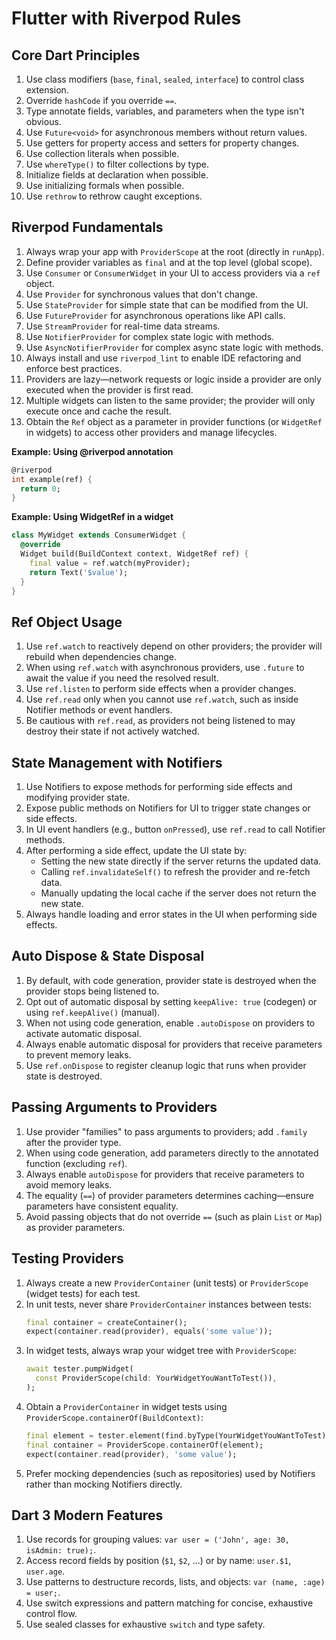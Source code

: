 # Flutter with Riverpod Rules

## Core Dart Principles
1. Use class modifiers (`base`, `final`, `sealed`, `interface`) to control class extension.
2. Override `hashCode` if you override `==`.
3. Type annotate fields, variables, and parameters when the type isn't obvious.
4. Use `Future<void>` for asynchronous members without return values.
5. Use getters for property access and setters for property changes.
6. Use collection literals when possible.
7. Use `whereType()` to filter collections by type.
8. Initialize fields at declaration when possible.
9. Use initializing formals when possible.
10. Use `rethrow` to rethrow caught exceptions.

## Riverpod Fundamentals
1. Always wrap your app with `ProviderScope` at the root (directly in `runApp`).
2. Define provider variables as `final` and at the top level (global scope).
3. Use `Consumer` or `ConsumerWidget` in your UI to access providers via a `ref` object.
4. Use `Provider` for synchronous values that don't change.
5. Use `StateProvider` for simple state that can be modified from the UI.
6. Use `FutureProvider` for asynchronous operations like API calls.
7. Use `StreamProvider` for real-time data streams.
8. Use `NotifierProvider` for complex state logic with methods.
9. Use `AsyncNotifierProvider` for complex async state logic with methods.
10. Always install and use `riverpod_lint` to enable IDE refactoring and enforce best practices.
11. Providers are lazy—network requests or logic inside a provider are only executed when the provider is first read.
12. Multiple widgets can listen to the same provider; the provider will only execute once and cache the result.
13. Obtain the `Ref` object as a parameter in provider functions (or `WidgetRef` in widgets) to access other providers and manage lifecycles.

**Example: Using @riverpod annotation**
```dart
@riverpod
int example(ref) {
  return 0;
}
```

**Example: Using WidgetRef in a widget**
```dart
class MyWidget extends ConsumerWidget {
  @override
  Widget build(BuildContext context, WidgetRef ref) {
    final value = ref.watch(myProvider);
    return Text('$value');
  }
}
```

## Ref Object Usage
1. Use `ref.watch` to reactively depend on other providers; the provider will rebuild when dependencies change.
2. When using `ref.watch` with asynchronous providers, use `.future` to await the value if you need the resolved result.
3. Use `ref.listen` to perform side effects when a provider changes.
4. Use `ref.read` only when you cannot use `ref.watch`, such as inside Notifier methods or event handlers.
5. Be cautious with `ref.read`, as providers not being listened to may destroy their state if not actively watched.

## State Management with Notifiers
1. Use Notifiers to expose methods for performing side effects and modifying provider state.
2. Expose public methods on Notifiers for UI to trigger state changes or side effects.
3. In UI event handlers (e.g., button `onPressed`), use `ref.read` to call Notifier methods.
4. After performing a side effect, update the UI state by:
   - Setting the new state directly if the server returns the updated data.
   - Calling `ref.invalidateSelf()` to refresh the provider and re-fetch data.
   - Manually updating the local cache if the server does not return the new state.
5. Always handle loading and error states in the UI when performing side effects.

## Auto Dispose & State Disposal
1. By default, with code generation, provider state is destroyed when the provider stops being listened to.
2. Opt out of automatic disposal by setting `keepAlive: true` (codegen) or using `ref.keepAlive()` (manual).
3. When not using code generation, enable `.autoDispose` on providers to activate automatic disposal.
4. Always enable automatic disposal for providers that receive parameters to prevent memory leaks.
5. Use `ref.onDispose` to register cleanup logic that runs when provider state is destroyed.

## Passing Arguments to Providers
1. Use provider "families" to pass arguments to providers; add `.family` after the provider type.
2. When using code generation, add parameters directly to the annotated function (excluding `ref`).
3. Always enable `autoDispose` for providers that receive parameters to avoid memory leaks.
4. The equality (`==`) of provider parameters determines caching—ensure parameters have consistent equality.
5. Avoid passing objects that do not override `==` (such as plain `List` or `Map`) as provider parameters.

## Testing Providers
1. Always create a new `ProviderContainer` (unit tests) or `ProviderScope` (widget tests) for each test.
2. In unit tests, never share `ProviderContainer` instances between tests:
   ```dart
   final container = createContainer();
   expect(container.read(provider), equals('some value'));
   ```
3. In widget tests, always wrap your widget tree with `ProviderScope`:
   ```dart
   await tester.pumpWidget(
     const ProviderScope(child: YourWidgetYouWantToTest()),
   );
   ```
4. Obtain a `ProviderContainer` in widget tests using `ProviderScope.containerOf(BuildContext)`:
   ```dart
   final element = tester.element(find.byType(YourWidgetYouWantToTest));
   final container = ProviderScope.containerOf(element);
   expect(container.read(provider), 'some value');
   ```
5. Prefer mocking dependencies (such as repositories) used by Notifiers rather than mocking Notifiers directly.

## Dart 3 Modern Features
1. Use records for grouping values: `var user = ('John', age: 30, isAdmin: true);`.
2. Access record fields by position (`$1`, `$2`, ...) or by name: `user.$1`, `user.age`.
3. Use patterns to destructure records, lists, and objects: `var (name, :age) = user;`.
4. Use switch expressions and pattern matching for concise, exhaustive control flow.
5. Use sealed classes for exhaustive `switch` and type safety.
